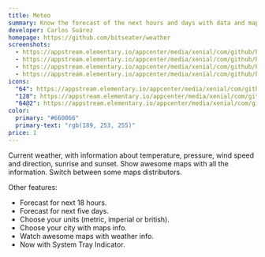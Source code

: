```yaml
---
title: Meteo
summary: Know the forecast of the next hours and days with data and maps
developer: Carlos Suárez
homepage: https://github.com/bitseater/weather
screenshots:
  - https://appstream.elementary.io/appcenter/media/xenial/com/github/bitseater.weather.desktop/0BABC475938EB3961F8F10A586EFDDD0/screenshots/image-1_orig.png
  - https://appstream.elementary.io/appcenter/media/xenial/com/github/bitseater.weather.desktop/0BABC475938EB3961F8F10A586EFDDD0/screenshots/image-2_orig.png
  - https://appstream.elementary.io/appcenter/media/xenial/com/github/bitseater.weather.desktop/0BABC475938EB3961F8F10A586EFDDD0/screenshots/image-3_orig.png
  - https://appstream.elementary.io/appcenter/media/xenial/com/github/bitseater.weather.desktop/0BABC475938EB3961F8F10A586EFDDD0/screenshots/image-4_orig.png
icons:
  "64": https://appstream.elementary.io/appcenter/media/xenial/com/github/bitseater.weather.desktop/0BABC475938EB3961F8F10A586EFDDD0/icons/64x64/com.github.bitseater.weather_com.github.bitseater.weather.png
  "128": https://appstream.elementary.io/appcenter/media/xenial/com/github/bitseater.weather.desktop/0BABC475938EB3961F8F10A586EFDDD0/icons/128x128/com.github.bitseater.weather_com.github.bitseater.weather.png
  "64@2": https://appstream.elementary.io/appcenter/media/xenial/com/github/bitseater.weather.desktop/0BABC475938EB3961F8F10A586EFDDD0/icons/64x64@2/com.github.bitseater.weather_com.github.bitseater.weather.png
color:
  primary: "#660066"
  primary-text: "rgb(189, 253, 255)"
price: 1
---
```


<p>Current weather, with information about temperature, pressure,
        wind speed and direction, sunrise and sunset. Show awesome maps with
        all the information. Switch between some maps distributors.</p>
<p>Other features:</p>
<ul>
  <li>Forecast for next 18 hours.</li>
  <li>Forecast for next five days.</li>
  <li>Choose your units (metric, imperial or british).</li>
  <li>Choose your city with maps info.</li>
  <li>Watch awesome maps with weather info.</li>
  <li>Now with System Tray Indicator.</li>
</ul>